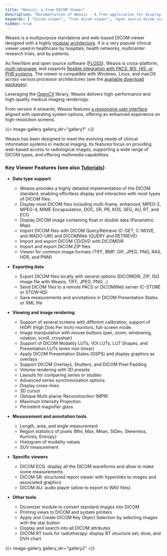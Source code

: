 ```yaml
---
title: "Weasis: a free DICOM Viewer"
Description: "Documentation of Weasis - A free application for displaying medical images"
keywords: [ "dicom viewer", "free dicom viewer", "open source dicom viewer", "weasis dicom viewer",  "multi-platform dicom viewer", "dicom", "pacs", "pacs viewer", "clinical viewer", "radiolgical viewer", "linux dicom viewer",  "mac dicom viewer" ]
hidden: true
---
```



Weasis is a multipurpose standalone and web-based DICOM viewer designed with a highly [modular architecture](../basics/architecture). It is a very popular clinical viewer used in healthcare by hospitals, health networks, multicenter research trials, and by patients.

As free/libre and open source software ([FLOSS](https://en.wikipedia.org/wiki/Free_and_open-source_software)), Weasis is cross-platform, [multi-language](https://explore.transifex.com/weasis/weasis/), and supports [flexible integration with PACS, RIS, HIS, or PHR systems](../basics/customize/integration). The viewer is compatible with Windows, Linux, and macOS across various processor architectures (see the [available download packages](../getting-started/download-dicom-viewer)).

Leveraging the [OpenCV](https://opencv.org) library, Weasis delivers high-performance and high-quality medical imaging renderings.

From version 4 onwards, Weasis features [a responsive user interface](../tutorials/theme/#how-to-scale-the-user-interface) aligned with operating system options, offering an enhanced experience on high-resolution screens.


{{< image-gallery gallery_dir="gallery1" >}}

Weasis has been designed to meet the evolving needs of clinical information systems in medical imaging. Its features focus on providing web-based access to radiological images, supporting a wide range of DICOM types, and offering multimedia capabilities.

### Key Viewer Features (see also [Tutorials](../tutorials))

- **Data type support**
    - Weasis provides a highly detailed implementation of the DICOM standard, enabling effortless display and interaction with most types of DICOM files.
    - Display most DICOM files including multi-frame, enhanced, MPEG-2, MPEG-4, MIME Encapsulation, DOC, SR, PR, KOS, SEG, AU, RT, and ECG
    - Display DICOM image containing float or double data (Parametric Map)
    - Import DICOM files with DICOM Query/Retrieve (C-GET, C-MOVE, and WADO-URI) and DICOMWeb (QUERY and RETRIEVE)
    - Import and export DICOM CD/DVD with DICOMDIR
    - Import and export DICOM ZIP files
    - Viewer for common image formats (TIFF, BMP, GIF, JPEG, PNG, RAS, HDR, and PNM)

- **Exporting data**
    - Export DICOM files locally with several options (DICOMDIR, ZIP, ISO image file with Weasis, TIFF, JPEG, PNG...)
    - Send DICOM files to a remote PACS or DICOMWeb server (C-STORE or STOW-RS)
    - Save measurements and annotations in DICOM Presentation States or XML file

- **Viewing and image rendering**
    - Support of several screens with different calibration, support of HiDPI (High Dots Per Inch) monitors, full-screen mode
    - Image manipulation with mouse buttons  (pan, zoom, windowing, rotation, scroll, crosshair)
    - Support of DICOM Modality LUTs, VOI LUTs, LUT Shapes, and Presentation LUTs (even non-linear)
    - Apply DICOM Presentation States (GSPS) and display graphics as overlays
    - Support DICOM Overlays, Shutters, and DICOM Pixel Padding
    - Volume rendering with 3D presets
    - Layouts for comparing series or studies
    - Advanced series synchronization options
    - Display cross-lines
    - 3D cursor
    - Oblique Multi-planar Reconstruction (MPR)
    - Maximum Intensity Projection
    - Persistent magnifier glass

- **Measurement and annotation tools**
    - Length, area, and angle measurement
    - Region statistics of pixels (Min, Max, Mean, StDev, Skewness, Kurtosis, Entropy)
    - Histogram of modality values
    - SUV measurement

- **Specific viewers**
    - DICOM ECG: display all the DICOM waveforms and allow to make some measurements
    - DICOM SR: structured report viewer with hyperlinks to images and associated graphics
    - DICOM AU: audio player (allow to export to WAV files)

- **Other tools**
    - Dicomizer module to convert standard images into DICOM
    - Printing views to DICOM and system printers
    - Apply and Create DICOM Key Object Selection by selecting images with the star button
    - Display and search into all DICOM attributes
    - DICOM RT tools for radiotherapy: display RT structure set, dose, and DVH chart

{{< image-gallery gallery_dir="gallery2" >}}
